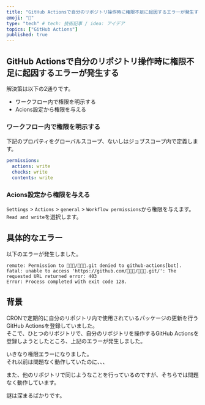 ```yaml
---
title: "GitHub Actionsで自分のリポジトリ操作時に権限不足に起因するエラーが発生する"
emoji: "👋"
type: "tech" # tech: 技術記事 / idea: アイデア
topics: ["GitHub Actions"]
published: true
---
```


## GitHub Actionsで自分のリポジトリ操作時に権限不足に起因するエラーが発生する

解決策は以下の2通りです。  

* ワークフロー内で権限を明示する
* Acions設定から権限を与える

### ワークフロー内で権限を明示する

下記のプロパティをグローバルスコープ、ないしはジョブスコープ内で定義します。  

```yaml
permissions:
  actions: write
  checks: write
  contents: write
```

### Acions設定から権限を与える

`Settings` > `Actions` > `general` > `Workflow permissions`から権限を与えます。  
`Read and write`を選択します。  

## 具体的なエラー

以下のエラーが発生しました。  

```shell
remote: Permission to 🐙🐙🐙/🐬🐬🐬.git denied to github-actions[bot].
fatal: unable to access 'https://github.com/🐙🐙🐙/🐬🐬🐬.git/': The requested URL returned error: 403
Error: Process completed with exit code 128.
```

## 背景

CRONで定期的に自分のリポジトリ内で使用されているパッケージの更新を行うGitHub Actionsを登録していました。  
そこで、ひとつのリポジトリで、自分のリポジトリを操作するGitHub Actionsを登録しようとしたところ、上記のエラーが発生しました。  

いきなり権限エラーになりました。  
それ以前は問題なく動作していたのに、、、  

また、他のリポジトリで同じようなことを行っているのですが、そちらでは問題なく動作しています。  

謎は深まるばかりです。  
